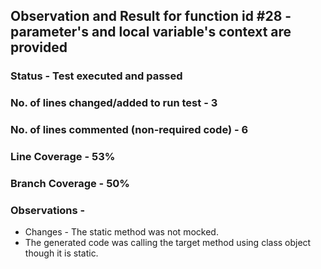 ## Observation and Result for function id #28 - parameter's and local variable's context are provided

### Status - Test executed and passed

### No. of lines changed/added to run test - 3

### No. of lines commented (non-required code) - 6

### Line Coverage - 53%

### Branch Coverage - 50%

### Observations -
- Changes - The static method was not mocked.
- The generated code was calling the target method using class object though it is static.
